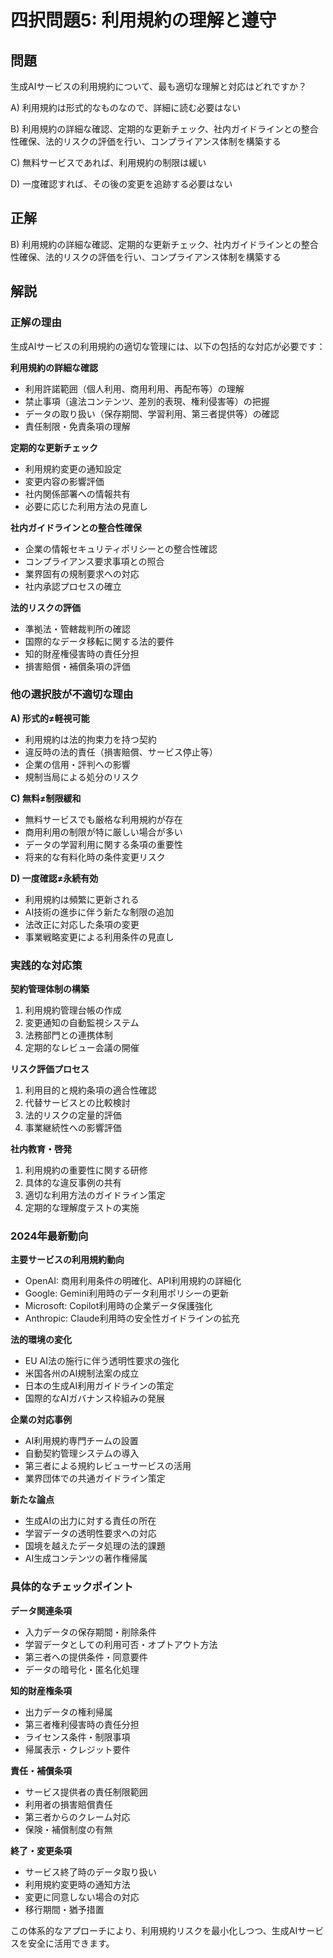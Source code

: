 # 四択問題5: 利用規約の理解と遵守

## 問題
生成AIサービスの利用規約について、最も適切な理解と対応はどれですか？

A) 利用規約は形式的なものなので、詳細に読む必要はない

B) 利用規約の詳細な確認、定期的な更新チェック、社内ガイドラインとの整合性確保、法的リスクの評価を行い、コンプライアンス体制を構築する

C) 無料サービスであれば、利用規約の制限は緩い

D) 一度確認すれば、その後の変更を追跡する必要はない

## 正解
B) 利用規約の詳細な確認、定期的な更新チェック、社内ガイドラインとの整合性確保、法的リスクの評価を行い、コンプライアンス体制を構築する

## 解説

### 正解の理由
生成AIサービスの利用規約の適切な管理には、以下の包括的な対応が必要です：

**利用規約の詳細な確認**
- 利用許諾範囲（個人利用、商用利用、再配布等）の理解
- 禁止事項（違法コンテンツ、差別的表現、権利侵害等）の把握
- データの取り扱い（保存期間、学習利用、第三者提供等）の確認
- 責任制限・免責条項の理解

**定期的な更新チェック**
- 利用規約変更の通知設定
- 変更内容の影響評価
- 社内関係部署への情報共有
- 必要に応じた利用方法の見直し

**社内ガイドラインとの整合性確保**
- 企業の情報セキュリティポリシーとの整合性確認
- コンプライアンス要求事項との照合
- 業界固有の規制要求への対応
- 社内承認プロセスの確立

**法的リスクの評価**
- 準拠法・管轄裁判所の確認
- 国際的なデータ移転に関する法的要件
- 知的財産権侵害時の責任分担
- 損害賠償・補償条項の評価

### 他の選択肢が不適切な理由

**A) 形式的≠軽視可能**
- 利用規約は法的拘束力を持つ契約
- 違反時の法的責任（損害賠償、サービス停止等）
- 企業の信用・評判への影響
- 規制当局による処分のリスク

**C) 無料≠制限緩和**
- 無料サービスでも厳格な利用規約が存在
- 商用利用の制限が特に厳しい場合が多い
- データの学習利用に関する条項の重要性
- 将来的な有料化時の条件変更リスク

**D) 一度確認≠永続有効**
- 利用規約は頻繁に更新される
- AI技術の進歩に伴う新たな制限の追加
- 法改正に対応した条項の変更
- 事業戦略変更による利用条件の見直し

### 実践的な対応策

**契約管理体制の構築**
1. 利用規約管理台帳の作成
2. 変更通知の自動監視システム
3. 法務部門との連携体制
4. 定期的なレビュー会議の開催

**リスク評価プロセス**
1. 利用目的と規約条項の適合性確認
2. 代替サービスとの比較検討
3. 法的リスクの定量的評価
4. 事業継続性への影響評価

**社内教育・啓発**
1. 利用規約の重要性に関する研修
2. 具体的な違反事例の共有
3. 適切な利用方法のガイドライン策定
4. 定期的な理解度テストの実施

### 2024年最新動向

**主要サービスの利用規約動向**
- OpenAI: 商用利用条件の明確化、API利用規約の詳細化
- Google: Gemini利用時のデータ利用ポリシーの更新
- Microsoft: Copilot利用時の企業データ保護強化
- Anthropic: Claude利用時の安全性ガイドラインの拡充

**法的環境の変化**
- EU AI法の施行に伴う透明性要求の強化
- 米国各州のAI規制法案の成立
- 日本の生成AI利用ガイドラインの策定
- 国際的なAIガバナンス枠組みの発展

**企業の対応事例**
- AI利用規約専門チームの設置
- 自動契約管理システムの導入
- 第三者による規約レビューサービスの活用
- 業界団体での共通ガイドライン策定

**新たな論点**
- 生成AIの出力に対する責任の所在
- 学習データの透明性要求への対応
- 国境を越えたデータ処理の法的課題
- AI生成コンテンツの著作権帰属

### 具体的なチェックポイント

**データ関連条項**
- 入力データの保存期間・削除条件
- 学習データとしての利用可否・オプトアウト方法
- 第三者への提供条件・同意要件
- データの暗号化・匿名化処理

**知的財産権条項**
- 出力データの権利帰属
- 第三者権利侵害時の責任分担
- ライセンス条件・制限事項
- 帰属表示・クレジット要件

**責任・補償条項**
- サービス提供者の責任制限範囲
- 利用者の損害賠償責任
- 第三者からのクレーム対応
- 保険・補償制度の有無

**終了・変更条項**
- サービス終了時のデータ取り扱い
- 利用規約変更時の通知方法
- 変更に同意しない場合の対応
- 移行期間・猶予措置

この体系的なアプローチにより、利用規約リスクを最小化しつつ、生成AIサービスを安全に活用できます。 